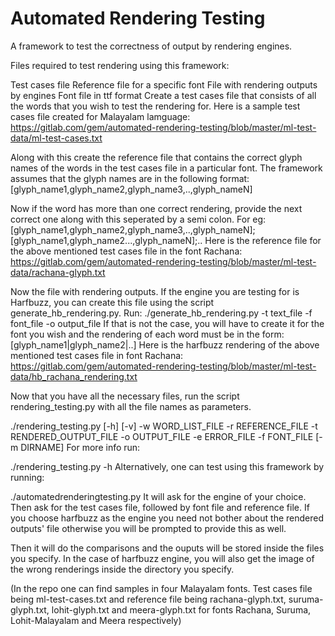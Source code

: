 Automated Rendering Testing
===========================

A framework to test the correctness of output by rendering engines.

Files required to test rendering using this framework:

Test cases file
Reference file for a specific font
File with rendering outputs by engines
Font file in ttf format
Create a test cases file that consists of all the words that you wish to test the rendering for. 
Here is a sample test cases file created for Malayalam lamguage: https://gitlab.com/gem/automated-rendering-testing/blob/master/ml-test-data/ml-test-cases.txt

Along with this create the reference file that contains the correct glyph names of the words in the test cases file in a particular font. The framework assumes that the glyph names are in the following format:
[glyph_name1,glyph_name2,glyph_name3,..,glyph_nameN]

Now if the word has more than one correct rendering, provide the next correct one along with this seperated by a semi colon.
For eg: [glyph_name1,glyph_name2,glyph_name3,..,glyph_nameN];[glyph_name1,glyph_name2...,glyph_nameN];..
Here is the reference file for the above mentioned test cases file in the font Rachana: https://gitlab.com/gem/automated-rendering-testing/blob/master/ml-test-data/rachana-glyph.txt

Now the file with rendering outputs. If the engine you are testing for is Harfbuzz, you can create this file using the script generate_hb_rendering.py. Run:
./generate_hb_rendering.py -t text_file -f font_file -o output_file
If that is not the case, you will have to create it for the font you wish and the rendering of each word must be in the form:
[glyph_name1|glyph_name2|..]
Here is the harfbuzz rendering of the above mentioned test cases file in font Rachana: https://gitlab.com/gem/automated-rendering-testing/blob/master/ml-test-data/hb_rachana_rendering.txt

Now that you have all the necessary files, run the script rendering_testing.py with all the file names as parameters.

./rendering_testing.py [-h] [-v] -w WORD_LIST_FILE -r REFERENCE_FILE -t
                        RENDERED_OUTPUT_FILE -o OUTPUT_FILE -e ERROR_FILE
                        -f FONT_FILE [-m DIRNAME]
For more info run:

./rendering_testing.py -h 
Alternatively, one can test using this framework by running:

./automatedrenderingtesting.py
It will ask for the engine of your choice. Then ask for the test cases file, followed by font file and reference file. If you choose harfbuzz as the engine you need not bother about the rendered outputs' file otherwise you will be prompted to provide this as well.

Then it will do the comparisons and the ouputs will be stored inside the files you specify. In the case of harfbuzz engine, you will also get the image of the wrong renderings inside the directory you specify.

(In the repo one can find samples in four Malayalam fonts. Test cases file being ml-test-cases.txt and reference file being rachana-glyph.txt, suruma-glyph.txt, lohit-glyph.txt and meera-glyph.txt for fonts Rachana, Suruma, Lohit-Malayalam and Meera respectively)
